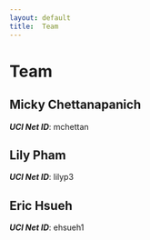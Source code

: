 ```yaml
---
layout: default
title:  Team
---
```


# Team


## Micky Chettanapanich
***UCI Net ID***: mchettan

## Lily Pham
***UCI Net ID***: lilyp3

## Eric Hsueh
***UCI Net ID***: ehsueh1

